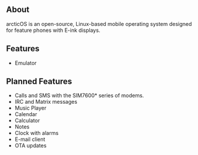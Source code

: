 ## About
arcticOS is an open-source, Linux-based mobile operating system designed for feature phones with E-ink displays.

## Features
- Emulator

## Planned Features
- Calls and SMS with the SIM7600* series of modems.
- IRC and Matrix messages
- Music Player
- Calendar
- Calculator
- Notes
- Clock with alarms
- E-mail client
- OTA updates